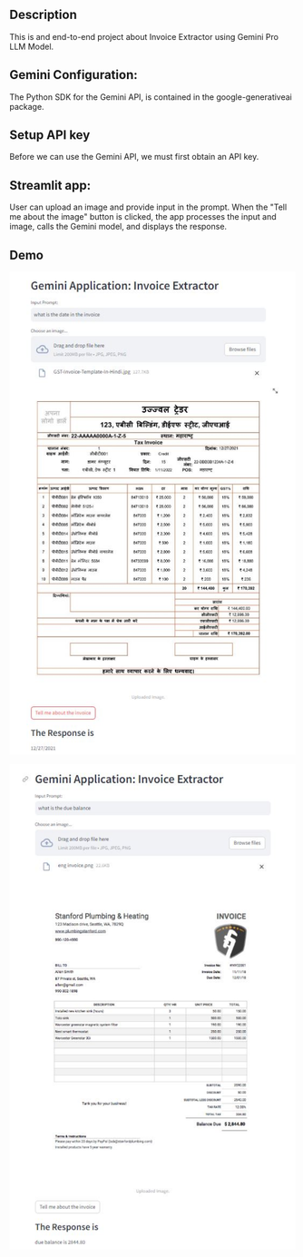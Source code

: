 ## Description
This is and end-to-end project about Invoice Extractor using Gemini Pro LLM Model.

## Gemini Configuration:
The Python SDK for the Gemini API, is contained in the google-generativeai package.

## Setup API key
Before we can use the Gemini API, we must first obtain an API key.

## Streamlit app:
User can upload an image and provide input in the prompt. When the "Tell me about the image" button is clicked, the app processes the input and image, calls the Gemini model, and displays the response.


## Demo

<p align="center">
  <img src="app1.JPG" width="600">
</p>


<p align="center">
  <img src="app2.JPG" width="600">
</p>

